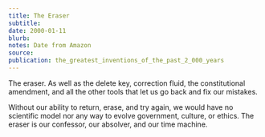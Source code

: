 ```yaml
---
title: The Eraser
subtitle:
date: 2000-01-11
blurb:
notes: Date from Amazon
source:
publication: the_greatest_inventions_of_the_past_2_000_years
---
```


The eraser. As well as the delete key, correction fluid, the constitutional amendment, and all the other tools that let us go back and fix our mistakes.

Without our ability to return, erase, and try again, we would have no scientific model nor any way to evolve government, culture, or ethics. The eraser is our confessor, our absolver, and our time machine.

